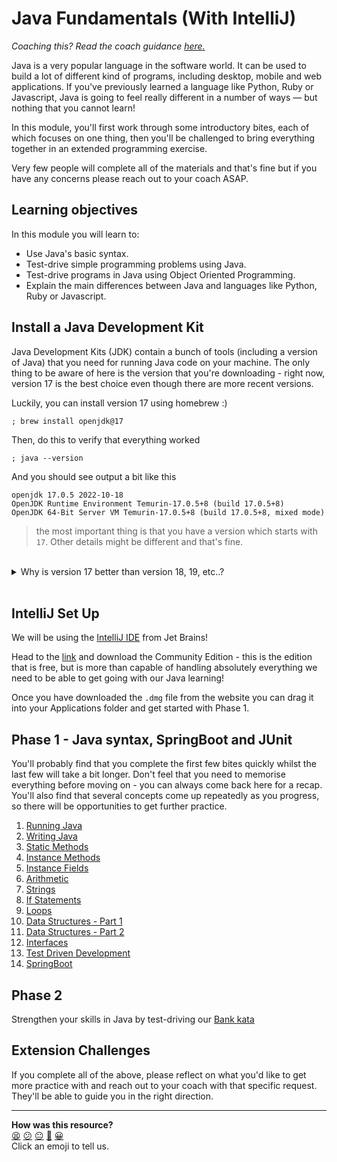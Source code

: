 # Java Fundamentals (With IntelliJ)

_Coaching this? Read the coach guidance
[here.](https://github.com/makersacademy/slug/blob/main/materials/universe/language_intros/challenges/java_fundamentals_with_intellij/README.ed.md)_

Java is a very popular language in the software world. It can be used to build a lot of different kind of programs, including desktop, mobile and web applications. If you've previously learned a language like Python, Ruby or Javascript, Java is going to feel really different in a number of ways — but nothing that you cannot learn!

In this module, you'll first work through some introductory bites, each of which focuses on one thing, then you'll be challenged to bring everything together in an extended programming exercise.

Very few people will complete all of the materials and that's fine but if you have any concerns please reach out to your coach ASAP.

## Learning objectives

In this module you will learn to:

* Use Java's basic syntax.
* Test-drive simple programming problems using Java.
* Test-drive programs in Java using Object Oriented Programming.
* Explain the main differences between Java and languages like Python, Ruby or Javascript.


## Install a Java Development Kit

Java Development Kits (JDK) contain a bunch of tools (including a version of Java) that you need for running Java code on your machine. The only thing to be aware of here is the version that you're downloading - right now, version 17 is the best choice even though there are more recent versions.

Luckily, you can install version 17 using homebrew :)

```shell
; brew install openjdk@17
```

Then, do this to verify that everything worked

```shell
; java --version
```

And you should see output a bit like this

```shell
openjdk 17.0.5 2022-10-18
OpenJDK Runtime Environment Temurin-17.0.5+8 (build 17.0.5+8)
OpenJDK 64-Bit Server VM Temurin-17.0.5+8 (build 17.0.5+8, mixed mode)
```

>  the most important thing is that you have a version which starts with `17`. Other details might be different and that's fine.
<br>
<details>
  <summary>Why is version 17 better than version 18, 19, etc..?</summary>
  <p>
    There are newer versions than 17, so why not use them? Java versions are a bit unusual in that they are not all intended for long term support (LTS). Some versions are sort of temporary and will stop being updated sooner than others. The table below shows that 17 is the most recent version LTS version.
  </p>
    <table>
      <tr>
        <th>Version</th>
        <th>Release</th>
        <th>End Of Active Support</th>
      </tr>
      <tr>
        <td>20</td>
        <td>21 March 2023</td>
        <td>19 Sept 2023</td>
      </tr>
      <tr>
        <td>19</td>
        <td>20 Sept 2022</td>
        <td>21 March 2023</td>
      </tr>
      <tr>
        <td>18</td>
        <td>22 March 2022</td>
        <td>19 Sept 2023</td>
      </tr>
      <tr style="color: green">
        <td>17</td>
        <td>14 Sept 2021</td>
        <td>30 Sept 2029</td>
      </tr>
    </table>
</details>
<br>

## IntelliJ Set Up

We will be using the [IntelliJ IDE](https://www.jetbrains.com/idea/) from Jet Brains! 

Head to the [link](https://www.jetbrains.com/idea/download/#section=mac) and download the Community Edition - this is the edition that is free, but is more than capable of handling absolutely everything we need to be able to get going with our Java learning!

Once you have downloaded the `.dmg` file from the website you can drag it into your Applications folder and get started with Phase 1.

## Phase 1 - Java syntax, SpringBoot and JUnit

You'll probably find that you complete the first few bites quickly whilst the last few will take a bit longer. Don't feel that you need to memorise everything before moving on - you can always come back here for a recap. You'll also find that several concepts come up repeatedly as you progress, so there will be opportunities to get further practice.

1. [Running Java](./bites/01_running_java_bite.md)
2. [Writing Java](./bites/02_writing_java_bite.md)
3. [Static Methods](./bites/03_static_methods_bite.md)
4. [Instance Methods](./bites/04_instance_methods_bite.md)
5. [Instance Fields](./bites/05_instance_fields_bite.md)
6. [Arithmetic](./bites/06_arithmetic_bite.md)
7. [Strings](./bites/07_strings_bite.md)
8. [If Statements](./bites/08_ifs_bite.md)
9. [Loops](./bites/09_loops_bite.md)
10. [Data Structures - Part 1](./bites/10_data_structures_1_bite.md)
11. [Data Structures - Part 2](./bites/11_data_structures_2_bite.md)
12. [Interfaces](./bites/12_interfaces_bite.md)
13. [Test Driven Development](./bites/13_tdd_bite.md)
14. [SpringBoot](./bites/14_spring_boot_bite.md)

## Phase 2

Strengthen your skills in Java by test-driving our [Bank kata](./fizzbuzz_and_bank/02_bank.md)

## Extension Challenges

If you complete all of the above, please reflect on what you'd like to get more practice with and reach out to your coach with that specific request. They'll be able to guide you in the right direction.


<!-- BEGIN GENERATED SECTION DO NOT EDIT -->

---

**How was this resource?**  
[😫](https://airtable.com/shrUJ3t7KLMqVRFKR?prefill_Repository=makersacademy%2Fjava-fundamentals-with-intellij&prefill_File=out%2Fproduction%2Fjava_fundamentals_with_intellij%2FREADME.md&prefill_Sentiment=😫) [😕](https://airtable.com/shrUJ3t7KLMqVRFKR?prefill_Repository=makersacademy%2Fjava-fundamentals-with-intellij&prefill_File=out%2Fproduction%2Fjava_fundamentals_with_intellij%2FREADME.md&prefill_Sentiment=😕) [😐](https://airtable.com/shrUJ3t7KLMqVRFKR?prefill_Repository=makersacademy%2Fjava-fundamentals-with-intellij&prefill_File=out%2Fproduction%2Fjava_fundamentals_with_intellij%2FREADME.md&prefill_Sentiment=😐) [🙂](https://airtable.com/shrUJ3t7KLMqVRFKR?prefill_Repository=makersacademy%2Fjava-fundamentals-with-intellij&prefill_File=out%2Fproduction%2Fjava_fundamentals_with_intellij%2FREADME.md&prefill_Sentiment=🙂) [😀](https://airtable.com/shrUJ3t7KLMqVRFKR?prefill_Repository=makersacademy%2Fjava-fundamentals-with-intellij&prefill_File=out%2Fproduction%2Fjava_fundamentals_with_intellij%2FREADME.md&prefill_Sentiment=😀)  
Click an emoji to tell us.

<!-- END GENERATED SECTION DO NOT EDIT -->
